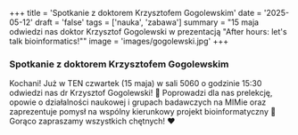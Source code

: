 +++
title = 'Spotkanie z doktorem Krzysztofem Gogolewskim'
date = '2025-05-12'
draft = 'false'
tags = ['nauka', 'zabawa']
summary = "15 maja odwiedzi nas doktor Krzysztof Gogolewski w prezentacją \"After hours: let's talk bioinformatics!\""
image = 'images/gogolewski.jpg'
+++

<!-- Tutaj START - cała treść posta -->

### Spotkanie z doktorem Krzysztofem Gogolewskim

Kochani! Już w TEN czwartek (15 maja) w sali 5060 o godzinie 15:30 odwiedzi nas dr Krzysztof Gogolewski! 🤯 
Poprowadzi dla nas prelekcję, opowie o działalności naukowej i grupach badawczych na MIMie oraz zaprezentuje pomysł na wspólny kierunkowy projekt bioinformatyczny 👀
Gorąco zapraszamy wszystkich chętnych! ❤️
